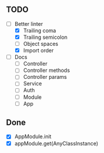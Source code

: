 ## TODO

- [ ] Better linter
  - [x] Trailing coma
  - [x] Trailing semicolon
  - [ ] Object spaces
  - [x] Import order

- [ ] Docs
  - [ ] Controller
  - [ ] Controller methods
  - [ ] Controller params
  - [ ] Service
  - [ ] Auth
  - [ ] Module
  - [ ] App

## Done

- [x] AppModule.init
- [x] appModule.get(AnyClassInstance)

